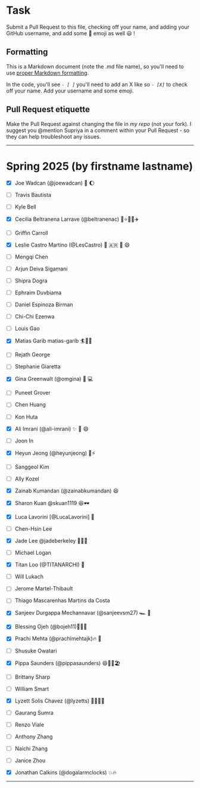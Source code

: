 # Task
Submit a Pull Request to this file, checking off your name, and adding your GitHub username, and add some :rocket: emoji as well :smiley: ! 

## Formatting
This is a Markdown document (note the .md file name), so you'll need to use [proper Markdown formatting](https://help.github.com/articles/basic-writing-and-formatting-syntax/#task-lists). 

In the code, you'll see *`- [ ]`* you'll need to add an X like so *`- [X]`* to check off your name. Add your username and some emoji.

## Pull Request etiquette
Make the Pull Request against changing the file in _my repo_ (not your fork). I suggest you @mention Supriya  in a comment within your Pull Request - so they can help troubleshoot any issues.  

------------

# Spring 2025 (by firstname lastname)

- [X] Joe Wadcan (@joewadcan) 🚀 🌔

- [ ] Travis Bautista
      
- [ ] Kyle Bell
      
- [X] Cecilia Beltranena Larrave (@beltranenac) 🌙⭐💃🎵✈️
      
- [ ] Griffin Carroll
      
- [X] Leslie Castro Martino (@LesCastro) 🚀 🇦🇷 💃 😄 
      
- [ ] Mengqi Chen
      
- [ ] Arjun Deiva Sigamani
      
- [ ] Shipra Dogra
      
- [ ] Ephraim Duvbiama
      
- [ ] Daniel Espinoza Birman
      
- [ ] Chi-Chi Ezenwa
      
- [ ] Louis Gao
      
- [X] Matias Garib matias-garib 🏄🍺🐧 
      
- [ ] Rejath George
      
- [ ] Stephanie Giaretta
      
- [X] Gina Greenwalt (@omgina) 🎉 💻
      
- [ ] Puneet Grover
      
- [ ] Chen Huang
      
- [ ] Kon Huta
      
- [X] Ali Imrani (@ali-imrani)  ✨ 🚀 😄
      
- [ ] Joon In
      
- [X] Heyun Jeong (@heyunjeong) 🌸⚡️
      
- [ ] Sanggeol Kim
      
- [ ] Ally Kozel
- [x] Zainab Kumandan (@zainabkumandan) 😆
- [X] Sharon Kuan @skuan1119 😆🕶️
- [X] Luca Lavorini [@LucaLavorini] 🚀
- [ ] Chen-Hsin Lee
- [x] Jade Lee @jadeberkeley 💚💛🐶
- [ ] Michael Logan
- [X] Titan Loo (@TITANARCHI) 🚀
- [ ] Will Lukach
- [ ] Jerome Martel-Thibault
- [ ] Thiago Mascarenhas Martins da Costa
- [X] Sanjeev Durgappa Mechannavar (@sanjeevsm27) 🏎️ 📖
- [x] Blessing Ojeh (@bojeh11)💃🎇🌹
- [x] Prachi Mehta (@prachimehtajk)🔥 💫

- [ ] Shusuke Owatari
- [X] Pippa Saunders (@pippasaunders) 😄🤽‍♀️🏖️
- [ ] Brittany Sharp
- [ ] William Smart
- [x] Lyzett Solis Chavez (@lyzetts) 🤠🌺🐄🌊
- [ ] Gaurang Sumra
- [ ] Renzo Viale
- [ ] Anthony Zhang
- [ ] Naichi Zhang
- [ ] Janice Zhou
- [x] Jonathan Calkins (@dogalarmclocks) 💥🔥


-----------------




